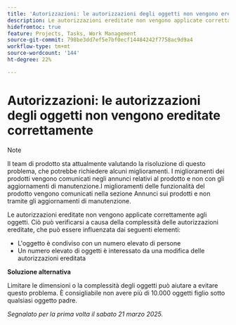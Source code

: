 ```yaml
---
title: 'Autorizzazioni: le autorizzazioni degli oggetti non vengono ereditate correttamente'
description: Le autorizzazioni ereditate non vengono applicate correttamente agli oggetti. Ciò può verificarsi a causa della complessità delle autorizzazioni ereditate.
hidefromtoc: true
feature: Projects, Tasks, Work Management
source-git-commit: 798be3dd7ef5e7bf0ecf14484242f7758ac9d9a4
workflow-type: tm+mt
source-wordcount: '144'
ht-degree: 22%

---
```



# Autorizzazioni: le autorizzazioni degli oggetti non vengono ereditate correttamente

>[!NOTE]
>
>Il team di prodotto sta attualmente valutando la risoluzione di questo problema, che potrebbe richiedere alcuni miglioramenti. I miglioramenti dei prodotti vengono comunicati negli annunci relativi al prodotto e non con gli aggiornamenti di manutenzione.I miglioramenti delle funzionalità del prodotto vengono comunicati nella sezione Annunci sui prodotti e non tramite gli aggiornamenti di manutenzione.

Le autorizzazioni ereditate non vengono applicate correttamente agli oggetti. Ciò può verificarsi a causa della complessità delle autorizzazioni ereditate, che può essere influenzata dai seguenti elementi:

* L&#39;oggetto è condiviso con un numero elevato di persone
* Un numero elevato di oggetti è interessato da una modifica delle autorizzazioni ereditata

**Soluzione alternativa**

Limitare le dimensioni o la complessità degli oggetti può aiutare a evitare questo problema. È consigliabile non avere più di 10.000 oggetti figlio sotto qualsiasi oggetto padre.

_Segnalato per la prima volta il sabato 21 marzo 2025._
